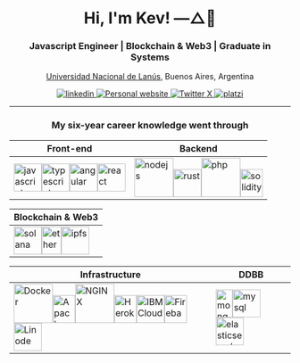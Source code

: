 <!-- Hex colors https://colorswall.com/search || https://brandcolors.net/ -->

<h1 align="center">Hi, I'm Kev! —△🌈</h1>
<h3 align="center">Javascript Engineer | Blockchain & Web3 | Graduate in Systems</h3>
<p align="center">
  <a href="http://www.unla.edu.ar/" target="_blank" alt="National University of Lanus">Universidad Nacional de Lanús</a>, Buenos Aires, Argentina
</p>

<p align="center">
<a href="https://www.linkedin.com/in/kevinfiorentino/">
<img src="https://img.shields.io/badge/LinkedIn-0077B5?style=for-the-badge&logo=linkedin&logoColor=white" alt="linkedin">
</a>
<a href="https://www.kevfiorentino.com/en">
<img src="https://img.shields.io/badge/website-2596BE?style=for-the-badge&logo=dev.to&logoColor=white" alt="Personal website">
</a>
<a href="https://twitter.com/Kevfiorentino">
<img src="https://img.shields.io/badge/twitter-000000?style=for-the-badge&logo=x&logoColor=white" alt="Twitter X">
</a>
<a href="https://platzi.com/p/KevinFiorentino/">
<img src="https://img.shields.io/badge/platzi-7fc719?style=for-the-badge&logo=platzi&logoColor=white" alt="platzi">
</a>
</p>

<hr>
  
<h3 align="center">My six-year career knowledge went through</h3>

<div align="center">

| Front-end | Backend |
| ------------- | ------------- |
| <img src="https://www.kevfiorentino.com/tech/javascript.webp" alt="javascript" width="50"><img src="https://www.kevfiorentino.com/tech/typescript.webp" alt="typescript" width="50"><img src="https://www.kevfiorentino.com/tech/angular.webp" alt="angular" width="50"><img src="https://www.kevfiorentino.com/tech/react.webp" alt="react" width="50">  | <img src="https://www.kevfiorentino.com/tech/nodejs.webp" alt="nodejs" width="70"><img src="https://www.kevfiorentino.com/tech/rust.webp" alt="rust" width="50"><img src="https://www.kevfiorentino.com/tech/php.webp" alt="php" width="70"><img src="https://www.kevfiorentino.com/tech/solidity.webp" alt="solidity" width="40" height="50"> |

| Blockchain & Web3 |
| ------------- |
| <img src="https://www.kevfiorentino.com/tech/solana.webp" alt="solana" width="50"><img src="https://www.kevfiorentino.com/tech/ethereum.webp" alt="ethereum" width="35" height="50"><img src="https://www.kevfiorentino.com/tech/ipfs.webp" alt="ipfs" width="50"> |

| Infrastructure | DDBB |
| ------------- | ------------- |
| <img src="https://www.kevfiorentino.com/tech/docker.webp" alt="Docker" width="70"><img src="https://www.kevfiorentino.com/tech/apache.webp" alt="Apache" width="40" height="50"><img src="https://www.kevfiorentino.com/tech/nginx.webp" alt="NGINX" width="70"><img src="https://www.kevfiorentino.com/tech/heroku.webp" alt="Heroku" width="40" height="50"><img src="https://www.kevfiorentino.com/tech/ibm-cloud.webp" alt="IBM Cloud" width="50"><img src="https://www.kevfiorentino.com/tech/firebase.webp" alt="Firebase" width="40" height="50"><img src="https://www.kevfiorentino.com/tech/linode.webp" alt="Linode" width="50"> | <img src="https://www.kevfiorentino.com/tech/mongodb.webp" alt="mongodb" width="30" height="50"><img src="https://www.kevfiorentino.com/tech/mysql.webp" alt="mysql" width="50"><img src="https://www.kevfiorentino.com/tech/elasticsearch.webp" alt="elasticsearch" width="50"> |

</div>

<!--
<h3>Stats</h3>
<p>
  <img src="https://github-readme-stats.vercel.app/api/top-langs/?username=kevinfiorentino&theme=dark&hide=php,html,jupyter%20notebook&count_private=true&show_icons=true" alt="langs">
  <img src="https://github-readme-stats.vercel.app/api?username=kevinfiorentino&show_icons=true&theme=dark&count_private=true&show_icons=true" alt="stats">
  <img src="https://github-readme-stats.vercel.app/api/wakatime?username=kevinfiorentino&theme=dark" alt="wakatime">
</p>
-->
